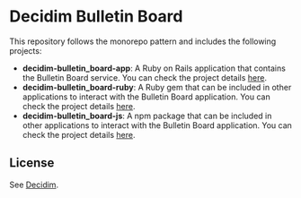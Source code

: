 # Decidim Bulletin Board

This repository follows the monorepo pattern and includes the following projects:

- **decidim-bulletin_board-app**: A Ruby on Rails application that contains the Bulletin Board service. You can check the project details [here](https://github.com/decidim/decidim-bulletin-board/blob/master/decidim-bulletin_board-app/README.md).
- **decidim-bulletin_board-ruby**: A Ruby gem that can be included in other applications to interact with the Bulletin Board application. You can check the project details [here](https://github.com/decidim/decidim-bulletin-board/blob/master/decidim-bulletin_board-ruby/README.md).
- **decidim-bulletin_board-js**: A npm package that can be included in other applications to interact with the Bulletin Board application. You can check the project details [here](https://github.com/decidim/decidim-bulletin-board/blob/master/decidim-bulletin_board-js/README.md).

## License

See [Decidim](https://github.com/decidim/decidim).
